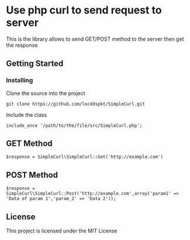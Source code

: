 # Use php curl to send request to server

This is the library allows to send GET/POST method to the server then get the response

## Getting Started

### Installing

Clone the source into the project

```
git clone https://github.com/locddspkt/SimpleCurl.git
```

Include the class

```
include_once '/path/to/the/file/src/SimpleCurl.php';
```

## GET Method

```
$response = SimpleCurl\SimpleCurl::Get('http://example.com')
```

## POST Method

```
$response = SimpleCurl\SimpleCurl::Post('http://example.com',array('param1' => 'Data of param 1','param_2' => 'Data 2'));
```

## License

This project is licensed under the MIT License
